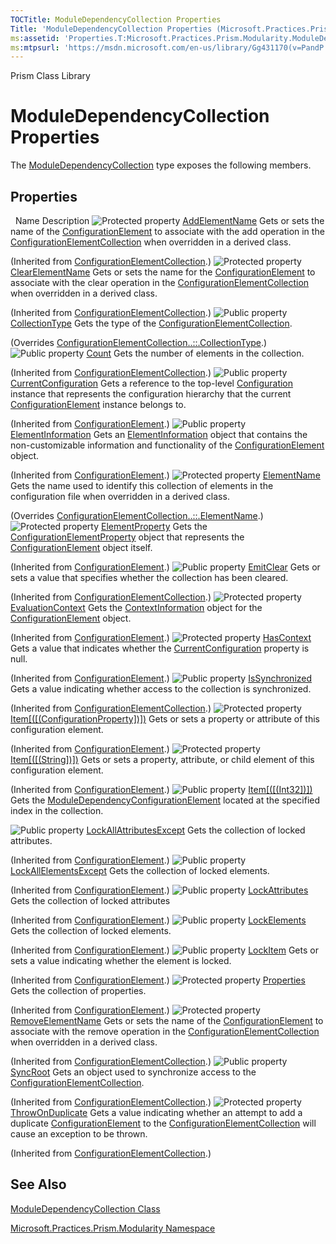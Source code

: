 ```yaml
---
TOCTitle: ModuleDependencyCollection Properties
Title: 'ModuleDependencyCollection Properties (Microsoft.Practices.Prism.Modularity)'
ms:assetid: 'Properties.T:Microsoft.Practices.Prism.Modularity.ModuleDependencyCollection'
ms:mtpsurl: 'https://msdn.microsoft.com/en-us/library/Gg431170(v=PandP.50)'
---
```


Prism Class Library

ModuleDependencyCollection Properties
=====================================


The [ModuleDependencyCollection](https://msdn.microsoft.com/t:microsoft.practices.prism.modularity.moduledependencycollection) type exposes the following members.

Properties
----------

<span id="propertyTableToggle"></span>
 
Name
Description
![](https://msdn.microsoft.com/en-us/Gg431170.protproperty(en-us,PandP.50).gif "Protected property")
[AddElementName](http://msdn2.microsoft.com/en-us/library/ms134167)
Gets or sets the name of the [ConfigurationElement](http://msdn2.microsoft.com/en-us/library/kyx77cz3) to associate with the add operation in the [ConfigurationElementCollection](http://msdn2.microsoft.com/en-us/library/a35we8et) when overridden in a derived class.

(Inherited from [ConfigurationElementCollection](http://msdn2.microsoft.com/en-us/library/a35we8et).)
![](https://msdn.microsoft.com/en-us/Gg431170.protproperty(en-us,PandP.50).gif "Protected property")
[ClearElementName](http://msdn2.microsoft.com/en-us/library/ms134168)
Gets or sets the name for the [ConfigurationElement](http://msdn2.microsoft.com/en-us/library/kyx77cz3) to associate with the clear operation in the [ConfigurationElementCollection](http://msdn2.microsoft.com/en-us/library/a35we8et) when overridden in a derived class.

(Inherited from [ConfigurationElementCollection](http://msdn2.microsoft.com/en-us/library/a35we8et).)
![](https://msdn.microsoft.com/en-us/Gg431170.pubproperty(en-us,PandP.50).gif "Public property")
[CollectionType](https://msdn.microsoft.com/p:microsoft.practices.prism.modularity.moduledependencycollection.collectiontype)
Gets the type of the [ConfigurationElementCollection](http://msdn2.microsoft.com/en-us/library/a35we8et).

(Overrides [ConfigurationElementCollection..::.CollectionType](http://msdn2.microsoft.com/en-us/library/x4skd9kd).)
![](https://msdn.microsoft.com/en-us/Gg431170.pubproperty(en-us,PandP.50).gif "Public property")
[Count](http://msdn2.microsoft.com/en-us/library/yf0s34t1)
Gets the number of elements in the collection.

(Inherited from [ConfigurationElementCollection](http://msdn2.microsoft.com/en-us/library/a35we8et).)
![](https://msdn.microsoft.com/en-us/Gg431170.pubproperty(en-us,PandP.50).gif "Public property")
[CurrentConfiguration](http://msdn2.microsoft.com/en-us/library/dd412601)
Gets a reference to the top-level [Configuration](http://msdn2.microsoft.com/en-us/library/s7kc101z) instance that represents the configuration hierarchy that the current [ConfigurationElement](http://msdn2.microsoft.com/en-us/library/kyx77cz3) instance belongs to.

(Inherited from [ConfigurationElement](http://msdn2.microsoft.com/en-us/library/kyx77cz3).)
![](https://msdn.microsoft.com/en-us/Gg431170.pubproperty(en-us,PandP.50).gif "Public property")
[ElementInformation](http://msdn2.microsoft.com/en-us/library/ms134142)
Gets an [ElementInformation](http://msdn2.microsoft.com/en-us/library/ms134413) object that contains the non-customizable information and functionality of the [ConfigurationElement](http://msdn2.microsoft.com/en-us/library/kyx77cz3) object.

(Inherited from [ConfigurationElement](http://msdn2.microsoft.com/en-us/library/kyx77cz3).)
![](https://msdn.microsoft.com/en-us/Gg431170.protproperty(en-us,PandP.50).gif "Protected property")
[ElementName](https://msdn.microsoft.com/p:microsoft.practices.prism.modularity.moduledependencycollection.elementname)
Gets the name used to identify this collection of elements in the configuration file when overridden in a derived class.

(Overrides [ConfigurationElementCollection..::.ElementName](http://msdn2.microsoft.com/en-us/library/8f06bh6s).)
![](https://msdn.microsoft.com/en-us/Gg431170.protproperty(en-us,PandP.50).gif "Protected property")
[ElementProperty](http://msdn2.microsoft.com/en-us/library/ms134143)
Gets the [ConfigurationElementProperty](http://msdn2.microsoft.com/en-us/library/ms134174) object that represents the [ConfigurationElement](http://msdn2.microsoft.com/en-us/library/kyx77cz3) object itself.

(Inherited from [ConfigurationElement](http://msdn2.microsoft.com/en-us/library/kyx77cz3).)
![](https://msdn.microsoft.com/en-us/Gg431170.pubproperty(en-us,PandP.50).gif "Public property")
[EmitClear](http://msdn2.microsoft.com/en-us/library/adedfexe)
Gets or sets a value that specifies whether the collection has been cleared.

(Inherited from [ConfigurationElementCollection](http://msdn2.microsoft.com/en-us/library/a35we8et).)
![](https://msdn.microsoft.com/en-us/Gg431170.protproperty(en-us,PandP.50).gif "Protected property")
[EvaluationContext](http://msdn2.microsoft.com/en-us/library/ms134144)
Gets the [ContextInformation](http://msdn2.microsoft.com/en-us/library/ms134368) object for the [ConfigurationElement](http://msdn2.microsoft.com/en-us/library/kyx77cz3) object.

(Inherited from [ConfigurationElement](http://msdn2.microsoft.com/en-us/library/kyx77cz3).)
![](https://msdn.microsoft.com/en-us/Gg431170.protproperty(en-us,PandP.50).gif "Protected property")
[HasContext](http://msdn2.microsoft.com/en-us/library/hh136640)
Gets a value that indicates whether the [CurrentConfiguration](http://msdn2.microsoft.com/en-us/library/dd412601) property is null.

(Inherited from [ConfigurationElement](http://msdn2.microsoft.com/en-us/library/kyx77cz3).)
![](https://msdn.microsoft.com/en-us/Gg431170.pubproperty(en-us,PandP.50).gif "Public property")
[IsSynchronized](http://msdn2.microsoft.com/en-us/library/ms134169)
Gets a value indicating whether access to the collection is synchronized.

(Inherited from [ConfigurationElementCollection](http://msdn2.microsoft.com/en-us/library/a35we8et).)
![](https://msdn.microsoft.com/en-us/Gg431170.protproperty(en-us,PandP.50).gif "Protected property")
[Item\[(\[(ConfigurationProperty\])\])](http://msdn2.microsoft.com/en-us/library/es150ftc)
Gets or sets a property or attribute of this configuration element.

(Inherited from [ConfigurationElement](http://msdn2.microsoft.com/en-us/library/kyx77cz3).)
![](https://msdn.microsoft.com/en-us/Gg431170.protproperty(en-us,PandP.50).gif "Protected property")
[Item\[(\[(String\])\])](http://msdn2.microsoft.com/en-us/library/c8693ks1)
Gets or sets a property, attribute, or child element of this configuration element.

(Inherited from [ConfigurationElement](http://msdn2.microsoft.com/en-us/library/kyx77cz3).)
![](https://msdn.microsoft.com/en-us/Gg431170.pubproperty(en-us,PandP.50).gif "Public property")
[Item\[(\[(Int32\])\])](https://msdn.microsoft.com/p:microsoft.practices.prism.modularity.moduledependencycollection.item(system.int32))
Gets the [ModuleDependencyConfigurationElement](https://msdn.microsoft.com/t:microsoft.practices.prism.modularity.moduledependencyconfigurationelement) located at the specified index in the collection.

![](https://msdn.microsoft.com/en-us/Gg431170.pubproperty(en-us,PandP.50).gif "Public property")
[LockAllAttributesExcept](http://msdn2.microsoft.com/en-us/library/ms134146)
Gets the collection of locked attributes.

(Inherited from [ConfigurationElement](http://msdn2.microsoft.com/en-us/library/kyx77cz3).)
![](https://msdn.microsoft.com/en-us/Gg431170.pubproperty(en-us,PandP.50).gif "Public property")
[LockAllElementsExcept](http://msdn2.microsoft.com/en-us/library/ms134147)
Gets the collection of locked elements.

(Inherited from [ConfigurationElement](http://msdn2.microsoft.com/en-us/library/kyx77cz3).)
![](https://msdn.microsoft.com/en-us/Gg431170.pubproperty(en-us,PandP.50).gif "Public property")
[LockAttributes](http://msdn2.microsoft.com/en-us/library/ms134148)
Gets the collection of locked attributes

(Inherited from [ConfigurationElement](http://msdn2.microsoft.com/en-us/library/kyx77cz3).)
![](https://msdn.microsoft.com/en-us/Gg431170.pubproperty(en-us,PandP.50).gif "Public property")
[LockElements](http://msdn2.microsoft.com/en-us/library/ms134149)
Gets the collection of locked elements.

(Inherited from [ConfigurationElement](http://msdn2.microsoft.com/en-us/library/kyx77cz3).)
![](https://msdn.microsoft.com/en-us/Gg431170.pubproperty(en-us,PandP.50).gif "Public property")
[LockItem](http://msdn2.microsoft.com/en-us/library/ms134150)
Gets or sets a value indicating whether the element is locked.

(Inherited from [ConfigurationElement](http://msdn2.microsoft.com/en-us/library/kyx77cz3).)
![](https://msdn.microsoft.com/en-us/Gg431170.protproperty(en-us,PandP.50).gif "Protected property")
[Properties](http://msdn2.microsoft.com/en-us/library/3kx8tt8d)
Gets the collection of properties.

(Inherited from [ConfigurationElement](http://msdn2.microsoft.com/en-us/library/kyx77cz3).)
![](https://msdn.microsoft.com/en-us/Gg431170.protproperty(en-us,PandP.50).gif "Protected property")
[RemoveElementName](http://msdn2.microsoft.com/en-us/library/ms134170)
Gets or sets the name of the [ConfigurationElement](http://msdn2.microsoft.com/en-us/library/kyx77cz3) to associate with the remove operation in the [ConfigurationElementCollection](http://msdn2.microsoft.com/en-us/library/a35we8et) when overridden in a derived class.

(Inherited from [ConfigurationElementCollection](http://msdn2.microsoft.com/en-us/library/a35we8et).)
![](https://msdn.microsoft.com/en-us/Gg431170.pubproperty(en-us,PandP.50).gif "Public property")
[SyncRoot](http://msdn2.microsoft.com/en-us/library/ms134171)
Gets an object used to synchronize access to the [ConfigurationElementCollection](http://msdn2.microsoft.com/en-us/library/a35we8et).

(Inherited from [ConfigurationElementCollection](http://msdn2.microsoft.com/en-us/library/a35we8et).)
![](https://msdn.microsoft.com/en-us/Gg431170.protproperty(en-us,PandP.50).gif "Protected property")
[ThrowOnDuplicate](http://msdn2.microsoft.com/en-us/library/ea6s6hb8)
Gets a value indicating whether an attempt to add a duplicate [ConfigurationElement](http://msdn2.microsoft.com/en-us/library/kyx77cz3) to the [ConfigurationElementCollection](http://msdn2.microsoft.com/en-us/library/a35we8et) will cause an exception to be thrown.

(Inherited from [ConfigurationElementCollection](http://msdn2.microsoft.com/en-us/library/a35we8et).)

See Also
--------

<span id="seeAlsoToggle"></span>
[ModuleDependencyCollection Class](https://msdn.microsoft.com/t:microsoft.practices.prism.modularity.moduledependencycollection)

[Microsoft.Practices.Prism.Modularity Namespace](https://msdn.microsoft.com/n:microsoft.practices.prism.modularity)
